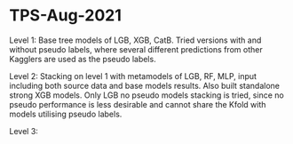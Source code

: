 # TPS-Aug-2021

Level 1: Base tree models of LGB, XGB, CatB. Tried versions with and without pseudo labels, where several different predictions from other Kagglers are used as the pseudo labels.

Level 2: Stacking on level 1 with metamodels of LGB, RF, MLP, input including both source data and base models results. Also built standalone strong XGB models. Only LGB no pseudo models stacking is tried, since no pseudo performance is less desirable and cannot share the Kfold with models utilising pseudo labels.

Level 3:
